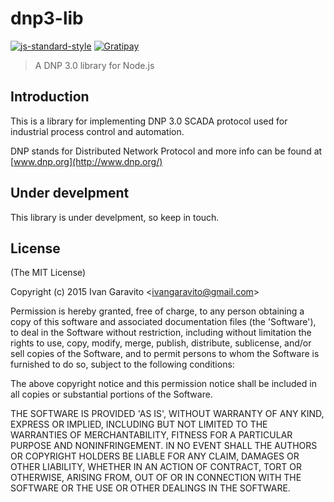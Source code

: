 # dnp3-lib

[![js-standard-style](https://img.shields.io/badge/code%20style-standard-brightgreen.svg?style=flat)](https://github.com/feross/standard)
[![Gratipay](https://img.shields.io/gratipay/IvanGaravito.svg)](https://gratipay.com/IvanGaravito)

> A DNP 3.0 library for Node.js

## Introduction

This is a library for implementing DNP 3.0 SCADA protocol used for industrial process control and automation.

DNP stands for Distributed Network Protocol and more info can be found at [www.dnp.org](http://www.dnp.org/)

## Under develpment

This library is under develpment, so keep in touch.

## License 

(The MIT License)

Copyright (c) 2015 Ivan Garavito &lt;ivangaravito@gmail.com&gt;

Permission is hereby granted, free of charge, to any person obtaining
a copy of this software and associated documentation files (the
'Software'), to deal in the Software without restriction, including
without limitation the rights to use, copy, modify, merge, publish,
distribute, sublicense, and/or sell copies of the Software, and to
permit persons to whom the Software is furnished to do so, subject to
the following conditions:

The above copyright notice and this permission notice shall be
included in all copies or substantial portions of the Software.

THE SOFTWARE IS PROVIDED 'AS IS', WITHOUT WARRANTY OF ANY KIND,
EXPRESS OR IMPLIED, INCLUDING BUT NOT LIMITED TO THE WARRANTIES OF
MERCHANTABILITY, FITNESS FOR A PARTICULAR PURPOSE AND NONINFRINGEMENT.
IN NO EVENT SHALL THE AUTHORS OR COPYRIGHT HOLDERS BE LIABLE FOR ANY
CLAIM, DAMAGES OR OTHER LIABILITY, WHETHER IN AN ACTION OF CONTRACT,
TORT OR OTHERWISE, ARISING FROM, OUT OF OR IN CONNECTION WITH THE
SOFTWARE OR THE USE OR OTHER DEALINGS IN THE SOFTWARE.